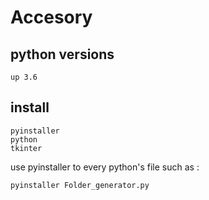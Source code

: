 # Accesory


## python versions

```
up 3.6
```

## install

```
pyinstaller
python
tkinter
```
use pyinstaller to every python's file such as :

```
pyinstaller Folder_generator.py
```